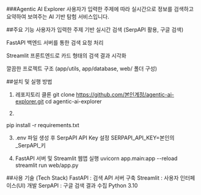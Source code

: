 ###Agentic AI Explorer
사용자가 입력한 주제에 따라
실시간으로 정보를 검색하고 요약하여 보여주는 AI 기반 탐험 서비스입니다.

##주요 기능
사용자가 입력한 주제 기반 실시간 검색 (SerpAPI 활용, 구글 검색)

FastAPI 백엔드 서버를 통한 검색 요청 처리

Streamlit 프론트엔드로 카드 형태의 검색 결과 시각화

깔끔한 프로젝트 구조 (app/utils, app/database, web/ 폴더 구성)

##설치 및 실행 방법
1. 레포지토리 클론
git clone https://github.com/본인계정/agentic-ai-explorer.git
cd agentic-ai-explorer

2. 
pip install -r requirements.txt

3. .env 파일 생성 후 SerpAPI API Key 설정
SERPAPI_API_KEY=본인의_SerpAPI_키

4. FastAPI 서버 및 Streamlit 웹앱 실행
uvicorn app.main:app --reload
streamlit run web/app.py

##사용 기술 (Tech Stack)
FastAPI : 검색 API 서버 구축
Streamlit : 사용자 인터페이스(UI) 개발
SerpAPI : 구글 검색 결과 수집
Python 3.10

